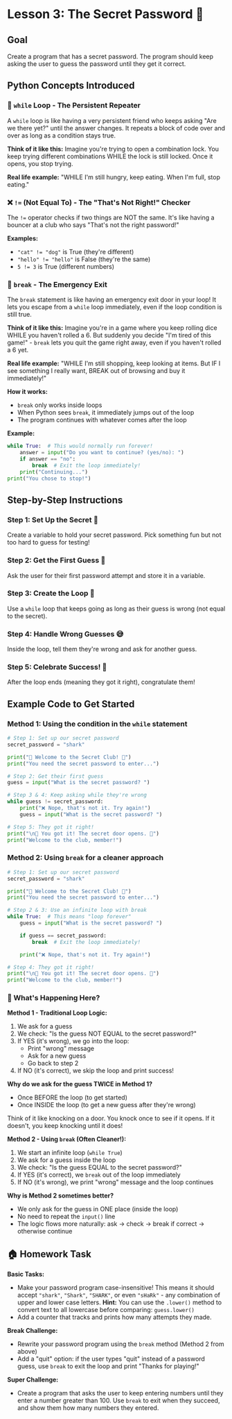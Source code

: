 # Lesson 3: The Secret Password 🔐

## Goal
Create a program that has a secret password. The program should keep asking the user to guess the password until they get it correct.

## Python Concepts Introduced

### 🔄 **`while` Loop** - The Persistent Repeater
A `while` loop is like having a very persistent friend who keeps asking "Are we there yet?" until the answer changes. It repeats a block of code over and over as long as a condition stays true.

**Think of it like this:** Imagine you're trying to open a combination lock. You keep trying different combinations WHILE the lock is still locked. Once it opens, you stop trying.

**Real life example:** "WHILE I'm still hungry, keep eating. When I'm full, stop eating."

### ❌ **`!=` (Not Equal To)** - The "That's Not Right!" Checker
The `!=` operator checks if two things are NOT the same. It's like having a bouncer at a club who says "That's not the right password!"

**Examples:**
- `"cat" != "dog"` is True (they're different)
- `"hello" != "hello"` is False (they're the same)
- `5 != 3` is True (different numbers)

### 🛑 **`break`** - The Emergency Exit
The `break` statement is like having an emergency exit door in your loop! It lets you escape from a `while` loop immediately, even if the loop condition is still true.

**Think of it like this:** Imagine you're in a game where you keep rolling dice WHILE you haven't rolled a 6. But suddenly you decide "I'm tired of this game!" - `break` lets you quit the game right away, even if you haven't rolled a 6 yet.

**Real life example:** "WHILE I'm still shopping, keep looking at items. But IF I see something I really want, BREAK out of browsing and buy it immediately!"

**How it works:**
- `break` only works inside loops
- When Python sees `break`, it immediately jumps out of the loop
- The program continues with whatever comes after the loop

**Example:**
```python
while True:  # This would normally run forever!
    answer = input("Do you want to continue? (yes/no): ")
    if answer == "no":
        break  # Exit the loop immediately!
    print("Continuing...")
print("You chose to stop!")
```

## Step-by-Step Instructions

### Step 1: Set Up the Secret 🤫
Create a variable to hold your secret password. Pick something fun but not too hard to guess for testing!

### Step 2: Get the First Guess 🎯
Ask the user for their first password attempt and store it in a variable.

### Step 3: Create the Loop 🔄
Use a `while` loop that keeps going as long as their guess is wrong (not equal to the secret).

### Step 4: Handle Wrong Guesses 😅
Inside the loop, tell them they're wrong and ask for another guess.

### Step 5: Celebrate Success! 🎉
After the loop ends (meaning they got it right), congratulate them!

## Example Code to Get Started

### Method 1: Using the condition in the `while` statement
```python
# Step 1: Set up our secret password
secret_password = "shark"

print("🔐 Welcome to the Secret Club! 🔐")
print("You need the secret password to enter...")

# Step 2: Get their first guess
guess = input("What is the secret password? ")

# Step 3 & 4: Keep asking while they're wrong
while guess != secret_password:
    print("❌ Nope, that's not it. Try again!")
    guess = input("What is the secret password? ")

# Step 5: They got it right!
print("\n🎉 You got it! The secret door opens. 🎉")
print("Welcome to the club, member!")
```

### Method 2: Using `break` for a cleaner approach
```python
# Step 1: Set up our secret password
secret_password = "shark"

print("🔐 Welcome to the Secret Club! 🔐")
print("You need the secret password to enter...")

# Step 2 & 3: Use an infinite loop with break
while True:  # This means "loop forever"
    guess = input("What is the secret password? ")

    if guess == secret_password:
        break  # Exit the loop immediately!

    print("❌ Nope, that's not it. Try again!")

# Step 4: They got it right!
print("\n🎉 You got it! The secret door opens. 🎉")
print("Welcome to the club, member!")
```

### 🤔 What's Happening Here?

**Method 1 - Traditional Loop Logic:**

1. We ask for a guess
2. We check: "Is the guess NOT EQUAL to the secret password?"
3. If YES (it's wrong), we go into the loop:
   - Print "wrong" message
   - Ask for a new guess
   - Go back to step 2
4. If NO (it's correct), we skip the loop and print success!

**Why do we ask for the guess TWICE in Method 1?**
- Once BEFORE the loop (to get started)
- Once INSIDE the loop (to get a new guess after they're wrong)

Think of it like knocking on a door. You knock once to see if it opens. If it doesn't, you keep knocking until it does!

**Method 2 - Using `break` (Often Cleaner!):**

1. We start an infinite loop (`while True`)
2. We ask for a guess inside the loop
3. We check: "Is the guess EQUAL to the secret password?"
4. If YES (it's correct), we `break` out of the loop immediately
5. If NO (it's wrong), we print "wrong" message and the loop continues

**Why is Method 2 sometimes better?**
- We only ask for the guess in ONE place (inside the loop)
- No need to repeat the `input()` line
- The logic flows more naturally: ask → check → break if correct → otherwise continue

## 🏠 Homework Task

**Basic Tasks:**
- Make your password program case-insensitive! This means it should accept `"shark"`, `"Shark"`, `"SHARK"`, or even `"sHaRk"` - any combination of upper and lower case letters. **Hint:** You can use the `.lower()` method to convert text to all lowercase before comparing: `guess.lower()`
- Add a counter that tracks and prints how many attempts they made.

**Break Challenge:**
- Rewrite your password program using the `break` method (Method 2 from above)
- Add a "quit" option: if the user types "quit" instead of a password guess, use `break` to exit the loop and print "Thanks for playing!"

**Super Challenge:**
- Create a program that asks the user to keep entering numbers until they enter a number greater than 100. Use `break` to exit when they succeed, and show them how many numbers they entered.
